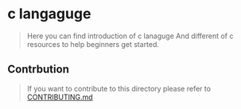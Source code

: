 # c langaguge
> Here you can find introduction of c lanaguge
> And different of c resources to help beginners get started.

## Contrbution
> If you want to contribute to this directory please refer to [CONTRIBUTING.md](https://github.com/fury-coder/Coding-Library/blob/main/CONTRIBUTING.md)
